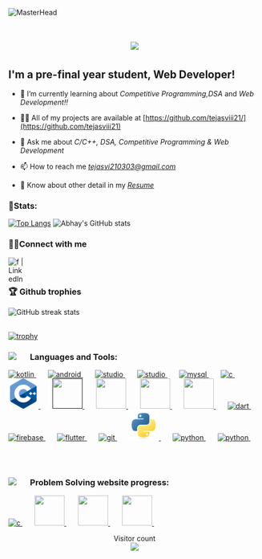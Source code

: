 ![MasterHead](https://i.ibb.co/yN9kLXh/ddjk36s-36e736ed-a3f5-4ead-bc5a-2055ad79d8a7.gif)

<h1 align="center"?
    <a href="https://git.io/typing-svg">
        <img src="https://readme-typing-svg.herokuapp.com/?font=Righteous&size=35&center=true&vCenter=true&width=500&height=70&duration=4000&lines=Hi+There!;+I'm+Tejasvi+Jatic!" />
    </a>
</h1>

## I'm a pre-final year student, Web Developer!

- 🌱 I’m currently learning about *Competitive Programming,DSA* and *Web Development!!*

- 👨‍💻 All of my projects are available at [https://github.com/tejasviii21/](https://github.com/tejasviii21)  

- 💬 Ask me about *C/C++, DSA, Competitive Programming & Web Development*

- 📫 How to reach me *tejasvi210303@gmail.com*

- 📄 Know about other detail in my *[Resume](https://bit.ly/48hMZce)*


### 👦Stats:

<div align="left">

[![Top Langs](https://github-readme-stats.vercel.app/api/top-langs/?username=tejasviii21&layout=compact)](https://github.com/tejasviii21/github-readme-stats)
![Abhay's GitHub stats](https://github-readme-stats.vercel.app/api?username=tejasviii21&show_icons=true&theme=transparent)
</div>

### 👨‍💻Connect with me

[<img align="left" alt="f | LinkedIn" width="35px" src="https://logospng.org/download/linkedin/logo-linkedin-icon-1536.png" />][linkedin]
<br />
<br />

### 🏆 Github trophies

![GitHub streak stats](https://github-readme-streak-stats.herokuapp.com/?user=tejasviii21)  
<br />

[![trophy](https://github-profile-trophy.vercel.app/?username=tejasviii21&margin-w=10&margin-h=10)](https://github.com/tejasviii21/github-profile-trophy)

### <img src="https://media.giphy.com/media/WUlplcMpOCEmTGBtBW/giphy.gif" width="60">  &nbsp;&nbsp;&nbsp;&nbsp;&nbsp;   Languages and Tools:

<p align="left">
	<a href="" target="_blank">
		<img src="https://skillicons.dev/icons?i=javascript" alt="kotlin" width="60" height="60" />          
	</a> &nbsp;&nbsp;&nbsp;&nbsp;&nbsp;
	<a href="" target="_blank">
		<img src="https://skillicons.dev/icons?i=github" alt="android" width="60" height="60" />          
	</a> &nbsp;&nbsp;&nbsp;&nbsp;&nbsp;
	<a href="" target="_blank">
		<img src="https://skillicons.dev/icons?i=react" alt="studio" width="60" height="60" />          
	</a> &nbsp;&nbsp;&nbsp;&nbsp;&nbsp;
	<a href="" target="_blank">
		<img src="https://skillicons.dev/icons?i=bootstrap" alt="studio" width="60" height="60" />          
	</a> &nbsp;&nbsp;&nbsp;&nbsp;&nbsp;
	<a href="https://www.mysql.com/" target="_blank">
		<img src="https://cdn.jsdelivr.net/gh/devicons/devicon/icons/mysql/mysql-original-wordmark.svg" alt="mysql" width="60" height="60" />                   
	</a> &nbsp;&nbsp;&nbsp;&nbsp;&nbsp;
	<a href="https://www.learn-c.org/" target="_blank">
		<img src="https://cdn.jsdelivr.net/gh/devicons/devicon/icons/c/c-line.svg" alt="c" width="60" height="60" />
	</a> &nbsp;&nbsp;&nbsp;&nbsp;&nbsp;
	<a href="https://www.w3schools.com/cpp/" target="_blank">
		<img src="https://raw.githubusercontent.com/devicons/devicon/master/icons/cplusplus/cplusplus-original.svg" alt="cplusplus" width="60" height="60" />
	</a> &nbsp;&nbsp;&nbsp;&nbsp;&nbsp;
	<a href="" target="_blank">
		<img src="https://skillicons.dev/icons?i=mui" width="60" height="60" />
	</a> &nbsp;&nbsp;&nbsp;&nbsp;&nbsp;
	<a href="https://visualstudio.microsoft.com/" target="_blank">
		<img src="https://cdn.jsdelivr.net/gh/devicons/devicon/icons/visualstudio/visualstudio-plain.svg" width="60" height="60" />
	</a> &nbsp;&nbsp;&nbsp;&nbsp;&nbsp;
	<a href="https://code.visualstudio.com/" target="_blank">
		<img src="https://cdn.jsdelivr.net/gh/devicons/devicon/icons/vscode/vscode-original.svg" width="60" height="60" />
	</a> &nbsp;&nbsp;&nbsp;&nbsp;&nbsp;
	<a href="https://reactnative.dev/" target="_blank">
		<img src="https://upload.wikimedia.org/wikipedia/commons/a/a7/React-icon.svg" width="60" height="60" />
	</a> &nbsp;&nbsp;&nbsp;&nbsp;&nbsp;
	<a href="" target="_blank">
		<img src="https://skillicons.dev/icons?i=html" alt="dart" width="60" height="60" />
	</a> &nbsp;&nbsp;&nbsp;&nbsp;&nbsp;
	<a href="https://firebase.google.com/" target="_blank">
		<img src="https://www.vectorlogo.zone/logos/firebase/firebase-icon.svg" alt="firebase" width="60" height="60"/>
	</a> &nbsp;&nbsp;&nbsp;&nbsp;&nbsp;
	<a href="" target="_blank">
		<img src="https://skillicons.dev/icons?i=css" alt="flutter" width="60" height="60"/>
	</a> &nbsp;&nbsp;&nbsp;&nbsp;&nbsp;
	<a href="" target="_blank">
		<img src="https://skillicons.dev/icons?i=git" alt="git" width="60" height="60"/>
	</a> &nbsp;&nbsp;&nbsp;&nbsp;&nbsp;
	<a href="https://www.python.org" target="_blank">
		<img src="https://raw.githubusercontent.com/devicons/devicon/master/icons/python/python-original.svg" alt="python" width="60" height="60"/>
	</a> &nbsp;&nbsp;&nbsp;&nbsp;&nbsp;
	<a href="https://www.python.org" target="_blank">
		<img src="https://skillicons.dev/icons?i=tailwind" alt="python" width="60" height="60"/>
	</a> &nbsp;&nbsp;&nbsp;&nbsp;&nbsp;
	<a href="https://www.python.org" target="_blank">
		<img src="https://skillicons.dev/icons?i=mongodb" alt="python" width="60" height="60"/>
	</a> &nbsp;&nbsp;&nbsp;&nbsp;&nbsp;
</p>

<br>
<br>

### <img src="https://media.giphy.com/media/5h0piMX8ku0xj97W0t/giphy.gif" width="60">   &nbsp;&nbsp;&nbsp;&nbsp;&nbsp;   Problem Solving website progress:

<p align="left">
	<a href="https://leetcode.com/tejasvi_1421/" target="_blank">
		<img src="https://smlpoints.com/wp-content/uploads/LeetCode_logo.png" alt="c" width="60" height="60"/>
	</a> &nbsp;&nbsp;&nbsp;&nbsp;&nbsp;
	<a href="https://codeforces.com/profile/" target="_blank">
		<img src="https://image.winudf.com/v2/image/Y29tLlNvZnRUZWNocy5Db2RlRm9yY2VzX2ljb25fMF9jOTA3NjNhMA/icon.png?w=170&fakeurl=1"  width="60" height="60"/>
	</a> &nbsp;&nbsp;&nbsp;&nbsp;&nbsp;
	<a href="https://auth.geeksforgeeks.org/user//practice" target="_blank">
		<img src="https://upload.wikimedia.org/wikipedia/commons/4/43/GeeksforGeeks.svg" width="60" height="60"/>
	</a> &nbsp;&nbsp;&nbsp;&nbsp;&nbsp;
	<a href="https://www.codechef.com/users/" target="_blank">
		<img src="https://aditya-25-02.github.io/AdityaResume/Codechef.png" width="60" height="60"/>
	</a> &nbsp;&nbsp;&nbsp;&nbsp;&nbsp;
</p>

[linkedin]: https://www.linkedin.com/in/tejasvi-jatic-3565b922a/

<p align="center"> 
  Visitor count<br>
  <img src="https://profile-counter.glitch.me/tejasviii21/count.svg" />
</p>
